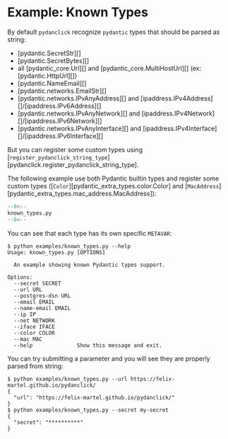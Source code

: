 # Example: Known Types

By default `pydanclick` recognize `pydantic` types that should be parsed as string:

- [pydantic.SecretStr][]
- [pydantic.SecretBytes][]
- all [pydantic_core.Url][] and [pydantic_core.MultiHostUrl][] (ex: [pydantic.HttpUrl][])
- [pydantic.NameEmail][]
- [pydantic.networks.EmailStr][]
- [pydantic.networks.IPvAnyAddress][] and [ipaddress.IPv4Address][]/[ipaddress.IPv6Address][]
- [pydantic.networks.IPvAnyNetwork][] and [ipaddress.IPv4Network][]/[ipaddress.IPv6Network][]
- [pydantic.networks.IPvAnyInterface][] and [ipaddress.IPv4Interface][]/[ipaddress.IPv6Interface][]

But you can register some custom types using [`register_pydanclick_string_type`][pydanclick.register_pydanclick_string_type].

The following example use both Pydantic builtin types and register some custom types
([`Color`][pydantic_extra_types.color.Color] and [`MacAddress`][pydantic_extra_types.mac_address.MacAddress]):

```python
--8<--
known_types.py
--8<--
```

You can see that each type has its own specific `METAVAR`:

```console
$ python examples/known_types.py --help
Usage: known_types.py [OPTIONS]

  An example showing known Pydantic types support.

Options:
  --secret SECRET
  --url URL
  --postgres-dsn URL
  --email EMAIL
  --name-email EMAIL
  --ip IP
  --net NETWORK
  --iface IFACE
  --color COLOR
  --mac MAC
  --help              Show this message and exit.
```

You can try submitting a parameter and you will see they are properly parsed from string:

```console
$ python examples/known_types.py --url https://felix-martel.github.io/pydanclick/
{
  "url": "https://felix-martel.github.io/pydanclick/"
}
$ python examples/known_types.py --secret my-secret
{
  "secret": "**********"
}
```
